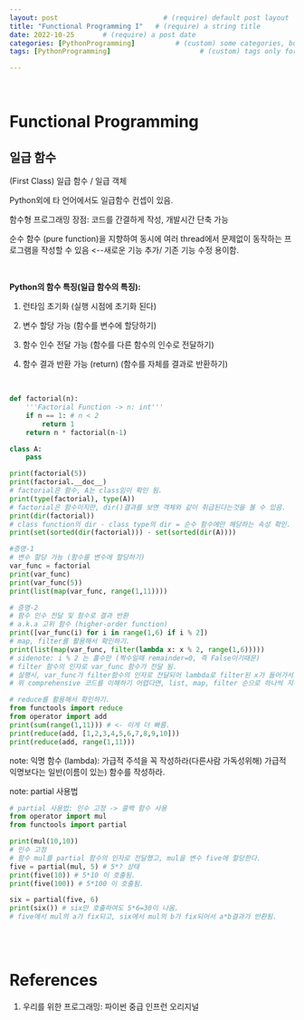 ```yaml
---
layout: post                          # (require) default post layout
title: "Functional Programming I"   # (require) a string title
date: 2022-10-25       # (require) a post date
categories: [PythonProgramming]          # (custom) some categories, but make sure these categories already exists inside path of `category/`
tags: [PythonProgramming]                      # (custom) tags only for meta `property="article:tag"`

---
```


<br>

# Functional Programming

## 일급 함수

(First Class) 일급 함수 / 일급 객체

Python외에 타 언어에서도 일급함수 컨셉이 있음.

함수형 프로그래밍 장점: 코드를 간결하게 작성, 개발시간 단축 가능

순수 함수 (pure function)을 지향하여 동시에 여러 thread에서 문제없이 동작하는 프로그램을 작성할 수 있음 <--새로운 기능 추가/ 기존 기능 수정 용이함.

<br>

**Python의 함수 특징(일급 함수의 특징):**

1. 런타임 초기화 (실행 시점에 초기화 된다)

2. 변수 할당 가능 (함수를 변수에 할당하기)

3. 함수 인수 전달 가능 (함수를 다른 함수의 인수로 전달하기)

4. 함수 결과 반환 가능 (return) (함수를 자체를 결과로 반환하기)

<br>

```Python
def factorial(n):
    '''Factorial Function -> n: int'''
    if n == 1: # n < 2
        return 1
    return n * factorial(n-1)

class A:
    pass

print(factorial(5))
print(factorial.__doc__)
# factorial은 함수, A는 class임이 확인 됨.
print(type(factorial), type(A))
# factorial은 함수이지만, dir()결과를 보면 객체와 같이 취급된다는것을 볼 수 있음.
print(dir(factorial))
# class function의 dir - class type의 dir = 순수 함수에만 해당하는 속성 확인.
print(set(sorted(dir(factorial))) - set(sorted(dir(A))))

#증명-1
# 변수 할당 가능 (함수를 변수에 할당하기)
var_func = factorial
print(var_func)
print(var_func(5))
print(list(map(var_func, range(1,11))))

# 증명-2
# 함수 인수 전달 및 함수로 결과 반환
# a.k.a 고위 함수 (higher-order function)
print([var_func(i) for i in range(1,6) if i % 2])
# map, filter를 활용해서 확인하기.
print(list(map(var_func, filter(lambda x: x % 2, range(1,6)))))
# sidenote: i % 2 는 홀수만 (짝수일때 remainder=0, 즉 False이기때문)
# filter 함수의 인자로 var_func 함수가 전달 됨.
# 실행시, var_func가 filter함수의 인자로 전달되어 lambda로 filter된 x가 들어가서 실행 됨.
# 위 comprehensive 코드를 이해하기 어렵다면, list, map, filter 순으로 하나씩 지워가면서 뭐가 달라지는지 확인하며 이해해볼 수 있음.

# reduce를 활용해서 확인하기.
from functools import reduce
from operator import add
print(sum(range(1,11))) # <- 이게 더 빠름.
print(reduce(add, [1,2,3,4,5,6,7,8,9,10]))
print(reduce(add, range(1,11)))
```

note: 익명 함수 (lambda): 가급적 주석을 꼭 작성하라(다른사람 가독성위해) 가급적 익명보다는 일반(이름이 있는) 함수를 작성하라.

note: partial 사용법

```Python
# partial 사용법: 인수 고정 -> 콜백 함수 사용
from operator import mul
from functools import partial

print(mul(10,10))
# 인수 고정
# 함수 mul를 partial 함수의 인자로 전달했고, mul을 변수 five에 할당한다. 
five = partial(mul, 5) # 5*? 상태
print(five(10)) # 5*10 이 호출됨.
print(five(100)) # 5*100 이 호출됨.

six = partial(five, 6)
print(six()) # six만 호출하여도 5*6=30이 나옴. 
# five에서 mul의 a가 fix되고, six에서 mul의 b가 fix되어서 a*b결과가 반환됨.
```

<br>

<br>

# References

1. 우리를 위한 프로그래밍: 파이썬 중급 인프런 오리지널
